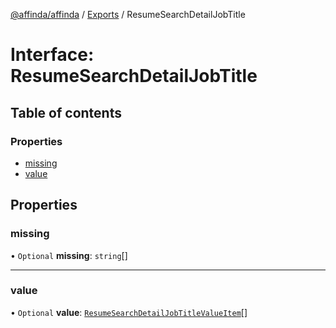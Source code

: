 [@affinda/affinda](../README.md) / [Exports](../modules.md) / ResumeSearchDetailJobTitle

# Interface: ResumeSearchDetailJobTitle

## Table of contents

### Properties

- [missing](ResumeSearchDetailJobTitle.md#missing)
- [value](ResumeSearchDetailJobTitle.md#value)

## Properties

### missing

• `Optional` **missing**: `string`[]

___

### value

• `Optional` **value**: [`ResumeSearchDetailJobTitleValueItem`](ResumeSearchDetailJobTitleValueItem.md)[]
